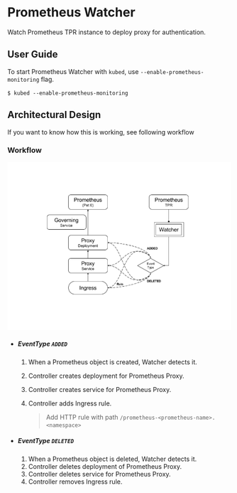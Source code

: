 # Prometheus Watcher

Watch Prometheus TPR instance to deploy proxy for authentication.

## User Guide

To start Prometheus Watcher with `kubed`, use `--enable-prometheus-monitoring` flag.

```
$ kubed --enable-prometheus-monitoring
```

## Architectural Design

If you want to know how this is working, see following workflow

### Workflow
<div align="center">
    <img src="flow.png" width="715">
</div>

* ##### EventType `ADDED`
    1. When a Prometheus object is created, Watcher detects it.
    2. Controller creates deployment for Prometheus Proxy.
    3. Controller creates service for Prometheus Proxy.
    4. Controller adds Ingress rule.

        > Add HTTP rule with path `/prometheus-<prometheus-name>.<namespace>`


* ##### EventType `DELETED`
    1. When a Prometheus object is deleted, Watcher detects it.
    2. Controller deletes deployment of Prometheus Proxy.
    3. Controller deletes service for Prometheus Proxy.
    4. Controller removes Ingress rule.
